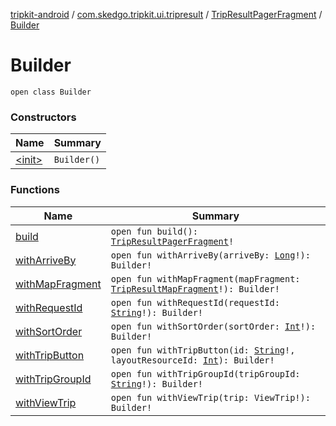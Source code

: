 [tripkit-android](../../../index.md) / [com.skedgo.tripkit.ui.tripresult](../../index.md) / [TripResultPagerFragment](../index.md) / [Builder](./index.md)

# Builder

`open class Builder`

### Constructors

| Name | Summary |
|---|---|
| [&lt;init&gt;](-init-.md) | `Builder()` |

### Functions

| Name | Summary |
|---|---|
| [build](build.md) | `open fun build(): `[`TripResultPagerFragment`](../index.md)`!` |
| [withArriveBy](with-arrive-by.md) | `open fun withArriveBy(arriveBy: `[`Long`](https://kotlinlang.org/api/latest/jvm/stdlib/kotlin/-long/index.html)`!): Builder!` |
| [withMapFragment](with-map-fragment.md) | `open fun withMapFragment(mapFragment: `[`TripResultMapFragment`](../../-trip-result-map-fragment/index.md)`!): Builder!` |
| [withRequestId](with-request-id.md) | `open fun withRequestId(requestId: `[`String`](https://kotlinlang.org/api/latest/jvm/stdlib/kotlin/-string/index.html)`!): Builder!` |
| [withSortOrder](with-sort-order.md) | `open fun withSortOrder(sortOrder: `[`Int`](https://kotlinlang.org/api/latest/jvm/stdlib/kotlin/-int/index.html)`!): Builder!` |
| [withTripButton](with-trip-button.md) | `open fun withTripButton(id: `[`String`](https://kotlinlang.org/api/latest/jvm/stdlib/kotlin/-string/index.html)`!, layoutResourceId: `[`Int`](https://kotlinlang.org/api/latest/jvm/stdlib/kotlin/-int/index.html)`): Builder!` |
| [withTripGroupId](with-trip-group-id.md) | `open fun withTripGroupId(tripGroupId: `[`String`](https://kotlinlang.org/api/latest/jvm/stdlib/kotlin/-string/index.html)`!): Builder!` |
| [withViewTrip](with-view-trip.md) | `open fun withViewTrip(trip: ViewTrip!): Builder!` |
